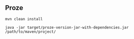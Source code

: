 ## Proze

`mvn clean install`

`java -jar target/proze-version-jar-with-dependencies.jar /path/to/maven/project/`
